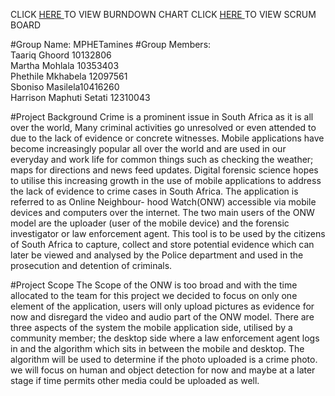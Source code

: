CLICK <a href="http://www.burndown.io/#MPHETamines/MPHETamines/summary"> HERE </a> TO VIEW BURNDOWN CHART 
CLICK <a href="https://waffle.io/MPHETamines/MPHETamines"> HERE </a> TO VIEW SCRUM BOARD 

#Group Name: MPHETamines
#Group Members: <br/>
Taariq Ghoord 10132806<br/>
Martha Mohlala 10353403 <br/>
Phethile Mkhabela 12097561 <br/>
Sboniso Masilela10416260<br/>
Harrison Maphuti Setati 12310043<br/>


#Project Background
Crime is a prominent issue in South Africa as it is all over the world, 
Many criminal activities go unresolved or even attended to due to the lack of evidence or concrete witnesses. 
Mobile applications have become increasingly popular all over the world and are used in our everyday and work life for common things such as checking the weather;
maps for directions and news feed updates. Digital forensic science hopes to utilise this increasing growth in the use of mobile applications to address the lack of evidence to crime cases in South Africa. 
The application is referred to as Online Neighbour- hood Watch(ONW) accessible via mobile devices and computers over the internet. 
The two main users of the ONW model are the uploader (user of the mobile device) and the forensic investigator or law enforcement agent. 
This tool is to be used by the citizens of South Africa to capture, collect and store potential evidence which can later be viewed and analysed by the Police department and used in the prosecution and detention of criminals.

#Project Scope
The Scope of the ONW is too broad and with the time allocated to the team for this project we decided to focus on only one element of the application, 
users will only upload pictures as evidence for now and disregard the video and audio part of the ONW model.
There are three aspects of the system the mobile application side, utilised by a community member; the desktop side where a law enforcement agent logs in and the algorithm which sits in between the mobile and desktop. The algorithm will be used to determine if the photo uploaded is a crime photo.
we will focus on human and object detection for now and maybe at a later stage if time permits other media could be uploaded as well.






